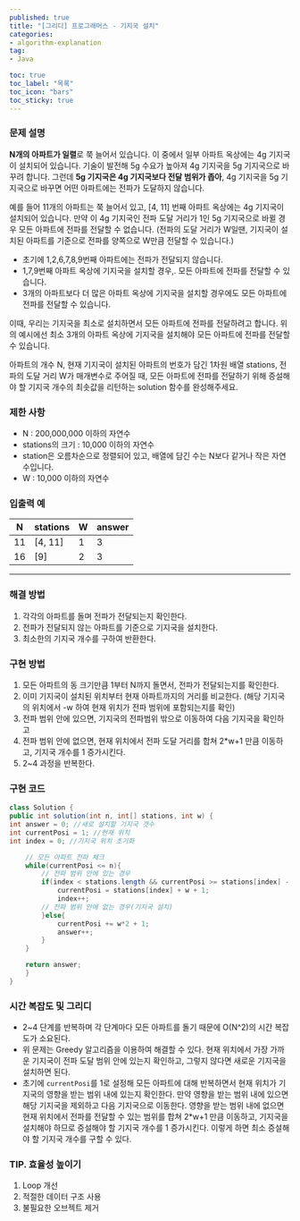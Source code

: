 ```yaml
---
published: true
title: "[그리디] 프로그래머스 - 기지국 설치"
categories:
- algorithm-explanation
tag:
- Java

toc: true
toc_label: "목록"
toc_icon: "bars"
toc_sticky: true
---
```

### 문제 설명

**N개의 아파트가 일렬**로 쭉 늘어서 있습니다. 이 중에서 일부 아파트 옥상에는 4g 기지국이 설치되어 있습니다. 기술이 발전해 5g 수요가 높아져 4g 기지국을 5g 기지국으로 바꾸려 합니다. 그런데 **5g 기지국은 4g 기지국보다 전달 범위가 좁아**, 4g 기지국을 5g 기지국으로 바꾸면 어떤 아파트에는 전파가 도달하지 않습니다.

예를 들어 11개의 아파트는 쭉 늘어서 있고, [4, 11] 번째 아파트 옥상에는 4g 기지국이 설치되어 있습니다. 만약 이 4g 기지국인 전파 도달 거리가 1인 5g 기지국으로 바뀔 경우 모든 아파트에 전파를 전달할 수 없습니다. (전파의 도달 거리가 W일땐, 기지국이 설치된 아파트를 기준으로 전파를 양쪽으로 W만큼 전달할 수 있습니다.)

- 초기에 1,2,6,7,8,9번째 아파트에는 전파가 전달되지 않습니다.
- 1,7,9번째 아파트 옥상에 기지국을 설치할 경우,. 모든 아파트에 전파를 전달할 수 있습니다.
- 3개의 아파트보다 더 많은 아파트 옥상에 기지국을 설치할 경우에도 모든 아파트에 전파를 전달할 수 있습니다.

이때, 우리는 기지국을 최소로 설치하면서 모든 아파트에 전파를 전달하려고 합니다. 위의 예시에선 최소 3개의 아파트 옥상에 기지국을 설치해야 모든 아파트에 전파를 전달할 수 있습니다.

아파트의 개수 N, 현재 기지국이 설치된 아파트의 번호가 담긴 1차원 배열 stations, 전파의 도달 거리 W가 매개변수로 주어질 때, 모든 아파트에 전파를 전달하기 위해 증설해야 할 기지국 개수의 최솟값을 리턴하는 solution 함수를 완성해주세요.

### 제한 사항

- N : 200,000,000 이하의 자연수
- stations의 크기 : 10,000 이하의 자연수
- station은 오름차순으로 정렬되어 있고, 배열에 담긴 수는 N보다 같거나 작은 자연수입니다.
- W : 10,000 이하의 자연수

### 입출력 예

| N | stations | W | answer |
| --- | --- | --- | --- |
| 11 | [4, 11] | 1 | 3 |
| 16 | [9] | 2 | 3 |

---

### 해결 방법

1. 각각의 아파트를 돌며 전파가 전달되는지 확인한다.
2. 전파가 전달되지 않는 아파트를 기준으로 기지국을 설치한다.
3. 최소한의 기지국 개수를 구하여 반환한다.

### 구현 방법

1. 모든 아파트의 동 크기만큼 1부터 N까지 돌면서, 전파가 전달되는지를 확인한다.
2. 이미 기지국이 설치된 위치부터 현재 아파트까지의 거리를 비교한다. (해당 기지국의 위치에서 -w 하여 현재 위치가 전파 범위에 포함되는지를 확인)
3. 전파 범위 안에 있으면, 기지국의 전파범위 밖으로 이동하여 다음 기지국을 확인하고
4. 전파 범위 안에 없으면, 현재 위치에서 전파 도달 거리를 합쳐 2*w+1 만큼 이동하고, 기지국 개수를 1 증가시킨다.
5. 2~4 과정을 반복한다.

### 구현 코드

```java
class Solution {
public int solution(int n, int[] stations, int w) {
int answer = 0; //새로 설치할 기지국 갯수
int currentPosi = 1; //현재 위치
int index = 0; //기지국 위치 초기화

    // 모든 아파트 전파 체크
    while(currentPosi <= n){
        // 전파 범위 안에 있는 경우
        if(index < stations.length && currentPosi >= stations[index] - w){
            currentPosi = stations[index] + w + 1;
            index++;
        // 전파 범위 안에 없는 경우(기지국 설치)        
        }else{
            currentPosi += w*2 + 1;
            answer++;
        }
    }

    return answer;
    }
}
```

### 시간 복잡도 및 그리디
* 2~4 단계를 반복하며 각 단계마다 모든 아파트를 돌기 때문에 O(N^2)의 시간 복잡도가 소요된다.
* 위 문제는 Greedy 알고리즘을 이용하여 해결할 수 있다. 현재 위치에서 가장 가까운 기지국이 전파 도달 범위 안에 있는지 확인하고, 그렇지 않다면 새로운 기지국을 설치하면 된다.
* 초기에 `currentPosi`를 1로 설정해 모든 아파트에 대해 반복하면서 현재 위치가 기지국의 영향을 받는 범위 내에 있는지 확인한다. 만약 영향을 받는 범위 내에 있으면 해당 기지국을 제외하고 다음 기지국으로 이동한다. 영향을 받는 범위 내에 없으면 현재 위치에서 전파를 전달할 수 있는 범위를 합쳐 2*w+1 만큼 이동하고, 기지국을 설치해야 하므로 증설해야 할 기지국 개수를 1 증가시킨다. 이렇게 하면 최소 증설해야 할 기지국 개수를 구할 수 있다.


### TIP. 효율성 높이기

1. Loop 개선
2. 적절한 데이터 구조 사용
3. 불필요한 오브젝트 제거